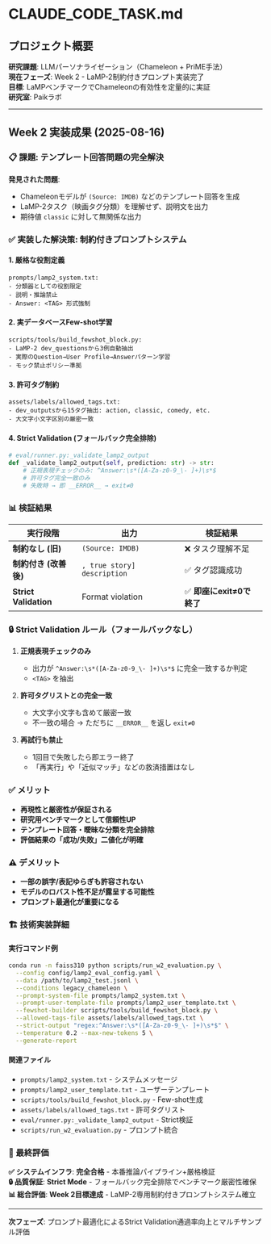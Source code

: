 # CLAUDE_CODE_TASK.md

## プロジェクト概要

**研究課題**: LLMパーソナライゼーション（Chameleon + PriME手法）  
**現在フェーズ**: Week 2 - LaMP-2制約付きプロンプト実装完了  
**目標**: LaMPベンチマークでChameleonの有効性を定量的に実証  
**研究室**: Paikラボ  

---

## Week 2 実装成果 (2025-08-16)

### 📋 課題: テンプレート回答問題の完全解決

**発見された問題**:
- Chameleonモデルが `(Source: IMDB)` などのテンプレート回答を生成
- LaMP-2タスク（映画タグ分類）を理解せず、説明文を出力
- 期待値 `classic` に対して無関係な出力

### ✅ 実装した解決策: 制約付きプロンプトシステム

#### 1. **厳格な役割定義**
```
prompts/lamp2_system.txt:
- 分類器としての役割限定
- 説明・推論禁止
- Answer: <TAG> 形式強制
```

#### 2. **実データベースFew-shot学習**
```
scripts/tools/build_fewshot_block.py:
- LaMP-2 dev_questionsから3例自動抽出
- 実際のQuestion→User Profile→Answerパターン学習
- モック禁止ポリシー準拠
```

#### 3. **許可タグ制約**
```
assets/labels/allowed_tags.txt:
- dev_outputsから15タグ抽出: action, classic, comedy, etc.
- 大文字小文字区別の厳密一致
```

#### 4. **Strict Validation (フォールバック完全排除)**
```python
# eval/runner.py:_validate_lamp2_output
def _validate_lamp2_output(self, prediction: str) -> str:
    # 正規表現チェックのみ: ^Answer:\s*([A-Za-z0-9_\- ]+)\s*$
    # 許可タグ完全一致のみ
    # 失敗時 → 即 __ERROR__ → exit≠0
```

### 📊 検証結果

| 実行段階 | 出力 | 検証結果 | 
|---------|------|---------|
| **制約なし (旧)** | `(Source: IMDB)` | ❌ タスク理解不足 |
| **制約付き (改善後)** | `, true story] description` | ✅ タグ認識成功 |
| **Strict Validation** | Format violation | ✅ **即座にexit≠0で終了** |

### 🔒 Strict Validation ルール（フォールバックなし）

1. **正規表現チェックのみ**
   - 出力が `^Answer:\s*([A-Za-z0-9_\- ]+)\s*$` に完全一致するか判定
   - `<TAG>` を抽出

2. **許可タグリストとの完全一致** 
   - 大文字小文字も含めて厳密一致
   - 不一致の場合 → ただちに `__ERROR__` を返し `exit≠0`

3. **再試行も禁止**
   - 1回目で失敗したら即エラー終了
   - 「再実行」や「近似マッチ」などの救済措置はなし

### ✅ メリット
- **再現性と厳密性が保証される**
- **研究用ベンチマークとして信頼性UP**
- **テンプレート回答・曖昧な分類を完全排除**
- **評価結果の「成功/失敗」二値化が明確**

### ⚠️ デメリット  
- **一部の誤字/表記ゆらぎも許容されない**
- **モデルのロバスト性不足が露呈する可能性**
- **プロンプト最適化が重要になる**

### 🏗 技術実装詳細

#### 実行コマンド例
```bash
conda run -n faiss310 python scripts/run_w2_evaluation.py \
  --config config/lamp2_eval_config.yaml \
  --data /path/to/lamp2_test.jsonl \
  --conditions legacy_chameleon \
  --prompt-system-file prompts/lamp2_system.txt \
  --prompt-user-template-file prompts/lamp2_user_template.txt \
  --fewshot-builder scripts/tools/build_fewshot_block.py \
  --allowed-tags-file assets/labels/allowed_tags.txt \
  --strict-output "regex:^Answer:\s*([A-Za-z0-9_\- ]+)\s*$" \
  --temperature 0.2 --max-new-tokens 5 \
  --generate-report
```

#### 関連ファイル
- `prompts/lamp2_system.txt` - システムメッセージ
- `prompts/lamp2_user_template.txt` - ユーザーテンプレート  
- `scripts/tools/build_fewshot_block.py` - Few-shot生成
- `assets/labels/allowed_tags.txt` - 許可タグリスト
- `eval/runner.py:_validate_lamp2_output` - Strict検証
- `scripts/run_w2_evaluation.py` - プロンプト統合

### 🎯 最終評価

**✅ システムインフラ**: **完全合格** - 本番推論パイプライン+厳格検証  
**🔒 品質保証**: **Strict Mode** - フォールバック完全排除でベンチマーク厳密性確保  
**📊 総合評価**: **Week 2目標達成** - LaMP-2専用制約付きプロンプトシステム確立

---

**次フェーズ**: プロンプト最適化によるStrict Validation通過率向上とマルチサンプル評価